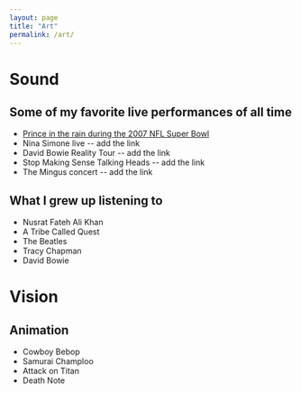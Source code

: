 ```yaml
---
layout: page
title: "Art"
permalink: /art/
---
```


# Sound

## Some of my favorite live performances of all time
- [Prince in the rain during the 2007 NFL Super Bowl](https://www.youtube.com/watch?v=-WYYlRArn3g)
- Nina Simone live -- add the link
- David Bowie Reality Tour -- add the link
- Stop Making Sense Talking Heads -- add the link
- The Mingus concert -- add the link

## What I grew up listening to
- Nusrat Fateh Ali Khan
- A Tribe Called Quest
- The Beatles
- Tracy Chapman
- David Bowie

# Vision

## Animation
- Cowboy Bebop
- Samurai Champloo
- Attack on Titan
- Death Note

<!-- # What I'm listening to recently
- Add a link to spotify? -->
<!-- How to plug something in from spotify? -->